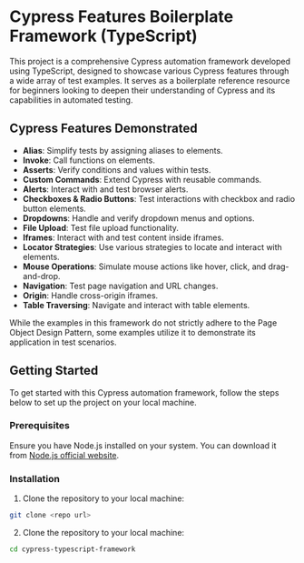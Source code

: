 
# Cypress Features Boilerplate Framework (TypeScript)

This project is a comprehensive Cypress automation framework developed using TypeScript, designed to showcase various Cypress features through a wide array of test examples. It serves as a boilerplate reference resource for beginners looking to deepen their understanding of Cypress and its capabilities in automated testing.

## Cypress Features Demonstrated

- **Alias**: Simplify tests by assigning aliases to elements.
- **Invoke**: Call functions on elements.
- **Asserts**: Verify conditions and values within tests.
- **Custom Commands**: Extend Cypress with reusable commands.
- **Alerts**: Interact with and test browser alerts.
- **Checkboxes & Radio Buttons**: Test interactions with checkbox and radio button elements.
- **Dropdowns**: Handle and verify dropdown menus and options.
- **File Upload**: Test file upload functionality.
- **Iframes**: Interact with and test content inside iframes.
- **Locator Strategies**: Use various strategies to locate and interact with elements.
- **Mouse Operations**: Simulate mouse actions like hover, click, and drag-and-drop.
- **Navigation**: Test page navigation and URL changes.
- **Origin**: Handle cross-origin iframes.
- **Table Traversing**: Navigate and interact with table elements.

While the examples in this framework do not strictly adhere to the Page Object Design Pattern, some examples utilize it to demonstrate its application in test scenarios.

## Getting Started

To get started with this Cypress automation framework, follow the steps below to set up the project on your local machine.

### Prerequisites

Ensure you have Node.js installed on your system. You can download it from [Node.js official website](https://nodejs.org/).

### Installation

1. Clone the repository to your local machine:

```bash
git clone <repo url>
```

2. Clone the repository to your local machine:
```bash
cd cypress-typescript-framework
```

